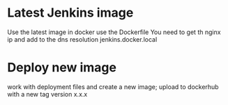 # Latest Jenkins image
Use the latest image in docker use the Dockerfile
You need to get th nginx ip and add to the dns resolution jenkins.docker.local

# Deploy new image
work with deployment files and create a new image;
upload to dockerhub with a new tag version x.x.x
